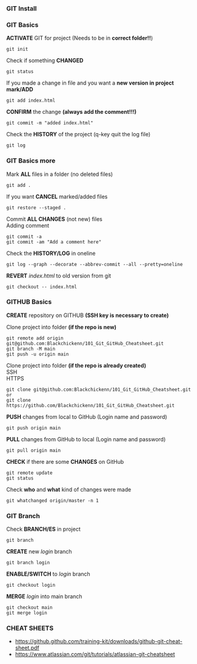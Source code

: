 ### GIT Install


### GIT Basics
**ACTIVATE** GIT for project (Needs to be in **correct folder!!**)
```
git init
```
Check if something **CHANGED**
```
git status
```
If you made a change in file and you want a **new version in project mark/ADD**
```
git add index.html
```
**CONFIRM** the change **(always add the comment!!!)**
```
git commit -m "added index.html"
```
Check the **HISTORY** of the project (q-key quit the log file)
```
git log
```
### GIT Basics more 
Mark **ALL** files in a folder (no deleted files)
```
git add .
```
If you want **CANCEL** marked/added files
```
git restore --staged .
```
Commit **ALL CHANGES** (not new) files  
Adding comment
```
git commit -a
git commit -am "Add a comment here"
```
Check the **HISTORY/LOG** in oneline
```
git log --graph --decorate --abbrev-commit --all --pretty=oneline
```
**REVERT** *index.html* to old version from git
```
git checkout -- index.html
```

### GITHUB Basics
**CREATE** repository on GITHUB  **(SSH key is necessary to create)**

Clone project into folder **(if the repo is new)**
```
git remote add origin git@github.com:Blackchickenn/101_Git_GitHub_Cheatsheet.git  
git branch -M main  
git push -u origin main
```
Clone project into folder **(if the repo is already created)**  
SSH  
HTTPS
```
git clone git@github.com:Blackchickenn/101_Git_GitHub_Cheatsheet.git  
or  
git clone https://github.com/Blackchickenn/101_Git_GitHub_Cheatsheet.git
```
**PUSH** changes from local to GitHub (Login name and password)
```
git push origin main
```
**PULL** changes from GitHub to local (Login name and password)
```
git pull origin main
```
**CHECK** if there are some **CHANGES** on GitHub
```
git remote update
git status
```
Check **who** and **what** kind of changes were made
```
git whatchanged origin/master -n 1
```

### GIT Branch
Check **BRANCH/ES** in project
```
git branch
```
**CREATE** new *login* branch
```
git branch login
```
**ENABLE/SWITCH** to *login* branch
```
git checkout login
```
**MERGE** *login* into main branch
```
git checkout main  
git merge login
```
### CHEAT SHEETS
- https://github.github.com/training-kit/downloads/github-git-cheat-sheet.pdf  
- https://www.atlassian.com/git/tutorials/atlassian-git-cheatsheet 